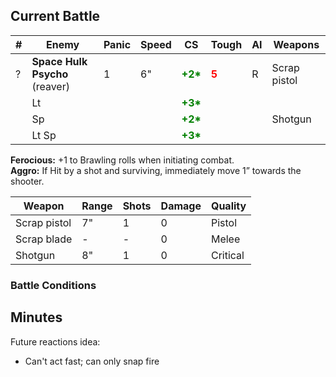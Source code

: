 ## Current Battle

| #   | Enemy                          | Panic | Speed | CS                                         | Tough                                  | AI  | Weapons      |
| --- | ------------------------------ | ----- | ----- | ------------------------------------------ | -------------------------------------- | --- | ------------ |
| ?   | **Space Hulk Psycho** (reaver) | 1     | 6"    | <strong style="color: green;">+2*</strong> | <strong style="color: red;">5</strong> | R   | Scrap pistol |
|     | Lt                             |       |       | <strong style="color: green;">+3*</strong> |                                        |     |              |
|     | Sp                             |       |       | <strong style="color: green;">+2*</strong> |                                        |     | Shotgun      |
|     | Lt Sp                          |       |       | <strong style="color: green;">+3*</strong> |                                        |     |              |

**Ferocious:** +1 to Brawling rolls when initiating combat.  
**Aggro:** If Hit by a shot and surviving, immediately move 1” towards the shooter.

| Weapon       | Range | Shots | Damage | Quality  |
| ------------ | ----- | ----- | ------ | -------- |
| Scrap pistol | 7"    | 1     | 0      | Pistol   |
| Scrap blade  | -     | -     | 0      | Melee    |
| Shotgun      | 8"    | 1     | 0      | Critical |

### Battle Conditions



## Minutes
Future reactions idea:
* Can't act fast; can only snap fire
